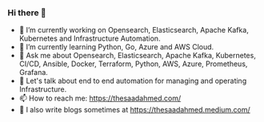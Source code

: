 ### Hi there 👋

- 🔭  I’m currently working on Opensearch, Elasticsearch, Apache Kafka, Kubernetes and Infrastructure Automation.
- 🌱  I’m currently learning Python, Go, Azure and AWS Cloud.
- 💬  Ask me about Opensearch, Elasticsearch, Apache Kafka, Kubernetes, CI/CD, Ansible, Docker, Terraform, Python, AWS, Azure, Prometheus, Grafana.
- 💬  Let's talk about end to end automation for managing and operating Infrastructure.
- 📫  How to reach me: https://thesaadahmed.com/
- 🌱  I also write blogs sometimes at https://thesaadahmed.medium.com/
